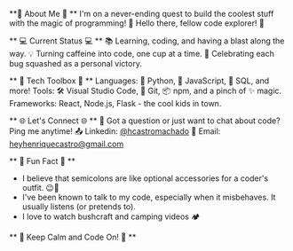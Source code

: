 **🌟 About Me 🌟 **
I'm on a never-ending quest to build the coolest stuff with the magic of programming! 🚀
Hello there, fellow code explorer! 👋

** 💻 Current Status 💻 **
📚 Learning, coding, and having a blast along the way.
💡 Turning caffeine into code, one cup at a time.
🎉 Celebrating each bug squashed as a personal victory.

** 🔧 Tech Toolbox 🔧 **
Languages: 🐍 Python, 🚀 JavaScript, 💾 SQL, and more!
Tools: 🛠️ Visual Studio Code, 🐙 Git, 📦 npm, and a pinch of ✨ magic.
Frameworks: React, Node.js, Flask - the cool kids in town.


** 🌐 Let's Connect 🌐 **
💬 Got a question or just want to chat about code? Ping me anytime!
📤 Linkedin: [@hcastromachado](https://www.linkedin.com/in/henriquecmachado/)
📧 Email: heyhenriquecastro@gmail.com


** 🤖 Fun Fact 🤖 **
- I believe that semicolons are like optional accessories for a coder's outfit. 😉💼
- I've been known to talk to my code, especially when it misbehaves. It usually listens (or pretends to).
- I love to watch bushcraft and camping videos 🏕️


** 🚀 Keep Calm and Code On! 🚀 **

